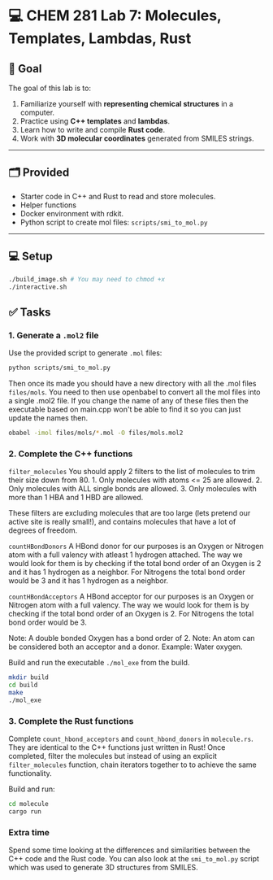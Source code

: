 # 💻 CHEM 281 Lab 7: Molecules, Templates, Lambdas, Rust

## 🧪 Goal

The goal of this lab is to:

1. Familiarize yourself with **representing chemical structures** in a computer.
2. Practice using **C++ templates** and **lambdas**.
3. Learn how to write and compile **Rust code**.
4. Work with **3D molecular coordinates** generated from SMILES strings.

---

## 🗂️ Provided

- Starter code in C++ and Rust to read and store molecules.
- Helper functions
- Docker environment with rdkit.
- Python script to create mol files: `scripts/smi_to_mol.py`

---

## 💻 Setup
```bash
./build_image.sh # You may need to chmod +x
./interactive.sh 
```

## ✅ Tasks

### 1. **Generate a `.mol2` file**

Use the provided script to generate `.mol` files:

```bash
python scripts/smi_to_mol.py
```

Then once its made you should have a new directory with all the .mol files `files/mols`. You need to then use openbabel to convert all the mol files into a single .mol2 file. If you change the name of any of these files then the executable based on main.cpp won't be able to find it so you can just update the names then.

```bash
obabel -imol files/mols/*.mol -O files/mols.mol2
```

### 2. **Complete the C++ functions**
`filter_molecules`
You should apply 2 filters to the list of molecules to trim their size down from 80.
    1. Only molecules with atoms <= 25 are allowed.
    2. Only molecules with ALL single bonds are allowed.
    3. Only molecules with more than 1 HBA and 1 HBD are allowed.

These filters are excluding molecules that are too large (lets pretend our active site is really small!), and contains molecules that have a lot of degrees of freedom.

`countHBondDonors`
A HBond donor for our purposes is an Oxygen or Nitrogen atom with a full valency with atleast 1 hydrogen attached. The way we would look for them is by checking if the total bond order of an Oxygen is 2 and it has 1 hydrogen as a neighbor. For Nitrogens the total bond order would be 3 and it has 1 hydrogen as a neighbor.

`countHBondAcceptors`
A HBond acceptor for our purposes is an Oxygen or Nitrogen atom with a full valency. The way we would look for them is by checking if the total bond order of an Oxygen is 2. For Nitrogens the total bond order would be 3.

Note: A double bonded Oxygen has a bond order of 2.
Note: An atom can be considered both an acceptor and a donor. Example: Water oxygen.

Build and run the executable `./mol_exe` from the build.
```bash
mkdir build
cd build
make
./mol_exe
```
### 3. **Complete the Rust functions**
Complete `count_hbond_acceptors` and `count_hbond_donors` in `molecule.rs`. They are identical to the C++ functions just written in Rust! Once completed, filter the molecules but instead of using an explicit `filter_molecules` function, chain iterators together to to achieve the same functionality.

Build and run:
```bash
cd molecule
cargo run
```

### Extra time
Spend some time looking at the differences and similarities between the C++ code and the Rust code. You can also look at the `smi_to_mol.py` script which was used to generate 3D structures from SMILES.
